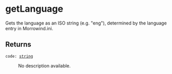 # getLanguage

Gets the language as an ISO string (e.g. "eng"), determined by the language entry in Morrowind.ini.

## Returns

<dl class="describe">
<dt><code class="descname">code: <a href="https://mwse.readthedocs.io/en/latest/lua/type/string.html">string</a></code></dt>
<dd>

No description available.

</dd>
</dl>

